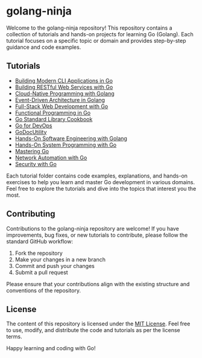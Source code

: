 # golang-ninja

Welcome to the golang-ninja repository! This repository contains a collection of tutorials and hands-on projects for learning Go (Golang). Each tutorial focuses on a specific topic or domain and provides step-by-step guidance and code examples.

## Tutorials

- [Building Modern CLI Applications in Go](./Building-Modern-CLI-Applications-in-Go)
- [Building RESTful Web Services with Go](./Building-RESTful-Web-Services-with-Go)
- [Cloud-Native Programming with Golang](./Cloud-Native-programming-with-Golang)
- [Event-Driven Architecture in Golang](./Event-Driven-Architecture-in-Golang)
- [Full-Stack Web Development with Go](./Full-Stack-Web-Development-with-Go)
- [Functional Programming in Go](./Functional-Programming)
- [Go Standard Library Cookbook](./Go-Standard-Library-Cookbook)
- [Go for DevOps](./Go-for-DevOps-main)
- [GoDocUtility](./GoDocUtility)
- [Hands-On Software Engineering with Golang](./Hands-On-Software-Engineering-with-Golang)
- [Hands-On System Programming with Go](./Hands-On-System-Programming-with-Go)
- [Mastering Go](./Mastering-Go)
- [Network Automation with Go](./Network-Automation-with-Go)
- [Security with Go](./Security-with-Go)

Each tutorial folder contains code examples, explanations, and hands-on exercises to help you learn and master Go development in various domains. Feel free to explore the tutorials and dive into the topics that interest you the most.

## Contributing

Contributions to the golang-ninja repository are welcome! If you have improvements, bug fixes, or new tutorials to contribute, please follow the standard GitHub workflow:

1. Fork the repository
2. Make your changes in a new branch
3. Commit and push your changes
4. Submit a pull request

Please ensure that your contributions align with the existing structure and conventions of the repository.

## License

The content of this repository is licensed under the [MIT License](./LICENSE). Feel free to use, modify, and distribute the code and tutorials as per the license terms.

Happy learning and coding with Go!
